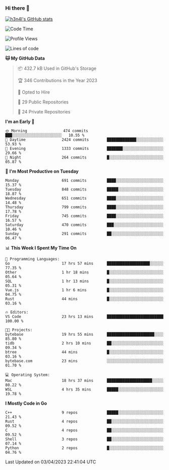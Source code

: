 ### Hi there 👋

[![h3n4l's GitHub stats](https://github-readme-stats.vercel.app/api?username=h3n4l&count_private=true&show_icons=true&theme=radical)](https://github.com/h3n4l/github-readme-stats)

<!--START_SECTION:waka-->
![Code Time](http://img.shields.io/badge/Code%20Time-1%2C100%20hrs%2058%20mins-blue)

![Profile Views](http://img.shields.io/badge/Profile%20Views-0-blue)

![Lines of code](https://img.shields.io/badge/From%20Hello%20World%20I%27ve%20Written-2.7%20million%20lines%20of%20code-blue)

**🐱 My GitHub Data** 

> 📦 432.7 kB Used in GitHub's Storage 
 > 
> 🏆 346 Contributions in the Year 2023
 > 
> 💼 Opted to Hire
 > 
> 📜 29 Public Repositories 
 > 
> 🔑 24 Private Repositories 
 > 
**I'm an Early 🐤** 

```text
🌞 Morning                474 commits         ███░░░░░░░░░░░░░░░░░░░░░░   10.55 % 
🌆 Daytime                2424 commits        █████████████░░░░░░░░░░░░   53.93 % 
🌃 Evening                1333 commits        ███████░░░░░░░░░░░░░░░░░░   29.66 % 
🌙 Night                  264 commits         █░░░░░░░░░░░░░░░░░░░░░░░░   05.87 % 
```
📅 **I'm Most Productive on Tuesday** 

```text
Monday                   691 commits         ████░░░░░░░░░░░░░░░░░░░░░   15.37 % 
Tuesday                  848 commits         █████░░░░░░░░░░░░░░░░░░░░   18.87 % 
Wednesday                651 commits         ████░░░░░░░░░░░░░░░░░░░░░   14.48 % 
Thursday                 799 commits         ████░░░░░░░░░░░░░░░░░░░░░   17.78 % 
Friday                   745 commits         ████░░░░░░░░░░░░░░░░░░░░░   16.57 % 
Saturday                 470 commits         ███░░░░░░░░░░░░░░░░░░░░░░   10.46 % 
Sunday                   291 commits         ██░░░░░░░░░░░░░░░░░░░░░░░   06.47 % 
```


📊 **This Week I Spent My Time On** 

```text
💬 Programming Languages: 
Go                       17 hrs 57 mins      ███████████████████░░░░░░   77.35 % 
Other                    1 hr 18 mins        █░░░░░░░░░░░░░░░░░░░░░░░░   05.64 % 
SQL                      1 hr 13 mins        █░░░░░░░░░░░░░░░░░░░░░░░░   05.31 % 
Vue.js                   1 hr 6 mins         █░░░░░░░░░░░░░░░░░░░░░░░░   04.75 % 
Rust                     44 mins             █░░░░░░░░░░░░░░░░░░░░░░░░   03.16 % 

🔥 Editors: 
VS Code                  23 hrs 13 mins      █████████████████████████   100.00 % 

🐱‍💻 Projects: 
bytebase                 19 hrs 55 mins      █████████████████████░░░░   85.80 % 
tidb                     2 hrs 10 mins       ██░░░░░░░░░░░░░░░░░░░░░░░   09.34 % 
btree                    44 mins             █░░░░░░░░░░░░░░░░░░░░░░░░   03.16 % 
bytebase.com             23 mins             ░░░░░░░░░░░░░░░░░░░░░░░░░   01.70 % 

💻 Operating System: 
Mac                      18 hrs 37 mins      ████████████████████░░░░░   80.22 % 
WSL                      4 hrs 35 mins       █████░░░░░░░░░░░░░░░░░░░░   19.78 % 
```

**I Mostly Code in Go** 

```text
C++                      9 repos             █████░░░░░░░░░░░░░░░░░░░░   21.43 % 
Rust                     4 repos             ██░░░░░░░░░░░░░░░░░░░░░░░   09.52 % 
C                        4 repos             ██░░░░░░░░░░░░░░░░░░░░░░░   09.52 % 
Shell                    3 repos             ██░░░░░░░░░░░░░░░░░░░░░░░   07.14 % 
Python                   2 repos             █░░░░░░░░░░░░░░░░░░░░░░░░   04.76 % 
```




 Last Updated on 03/04/2023 22:41:04 UTC
<!--END_SECTION:waka-->

